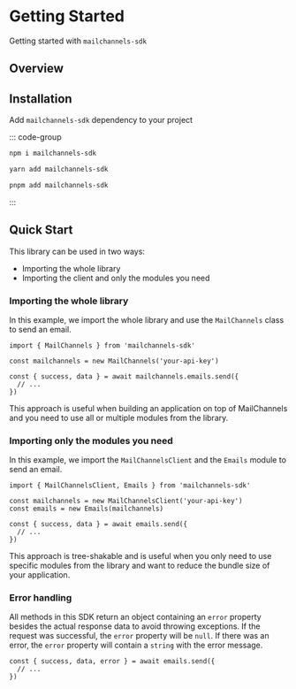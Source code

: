 # Getting Started

Getting started with `mailchannels-sdk`

## Overview

<!-- @include: ../README.md#overview -->
<!-- @include: ../README.md#note -->

## Installation

Add `mailchannels-sdk` dependency to your project

::: code-group
```sh [npm]
npm i mailchannels-sdk
```

```sh [yarn]
yarn add mailchannels-sdk
```

```sh [pnpm]
pnpm add mailchannels-sdk
```
:::

## Quick Start

This library can be used in two ways:
- Importing the whole library
- Importing the client and only the modules you need

### Importing the whole library

In this example, we import the whole library and use the `MailChannels` class to send an email.

```ts{1}
import { MailChannels } from 'mailchannels-sdk'

const mailchannels = new MailChannels('your-api-key')

const { success, data } = await mailchannels.emails.send({
  // ...
})
```

This approach is useful when building an application on top of MailChannels and you need to use all or multiple modules from the library.

### Importing only the modules you need

In this example, we import the `MailChannelsClient` and the `Emails` module to send an email.

```ts{1}
import { MailChannelsClient, Emails } from 'mailchannels-sdk'

const mailchannels = new MailChannelsClient('your-api-key')
const emails = new Emails(mailchannels)

const { success, data } = await emails.send({
  // ...
})
```

This approach is tree-shakable and is useful when you only need to use specific modules from the library and want to reduce the bundle size of your application.

### Error handling

All methods in this SDK return an object containing an `error` property besides the actual response data to avoid throwing exceptions. If the request was successful, the `error` property will be `null`. If there was an error, the `error` property will contain a `string` with the error message.

```ts{1}
const { success, data, error } = await emails.send({
  // ...
})
```
